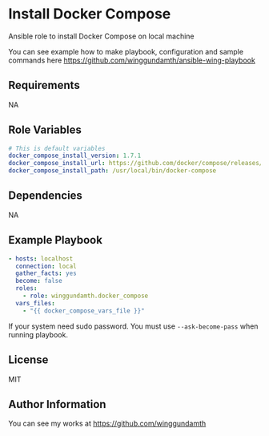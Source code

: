 Install Docker Compose
=========

Ansible role to install Docker Compose on local machine

You can see example how to make playbook, configuration and sample commands here https://github.com/winggundamth/ansible-wing-playbook

Requirements
------------

NA

Role Variables
--------------

```yaml
# This is default variables
docker_compose_install_version: 1.7.1
docker_compose_install_url: https://github.com/docker/compose/releases/download/{{ docker_compose_install_version }}/docker-compose-{{ ansible_system }}-{{ ansible_architecture }}
docker_compose_install_path: /usr/local/bin/docker-compose
```

Dependencies
------------

NA

Example Playbook
----------------

```yaml
- hosts: localhost
  connection: local
  gather_facts: yes
  become: false
  roles:
    - role: winggundamth.docker_compose
  vars_files:
    - "{{ docker_compose_vars_file }}"
```

If your system need sudo password. You must use ```--ask-become-pass``` when running playbook.

License
-------

MIT

Author Information
------------------

You can see my works at https://github.com/winggundamth
